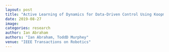 ```yaml
---
layout: post
title: "Active Learning of Dynamics for Data-Driven Control Using Koopman Operators"
date: 2019-08-27
image: 
categories: research
author: Ian Abraham
authors: "Ian Abraham, ToddD Murphey"
venue: "IEEE Transactions on Robotics"
---
```

